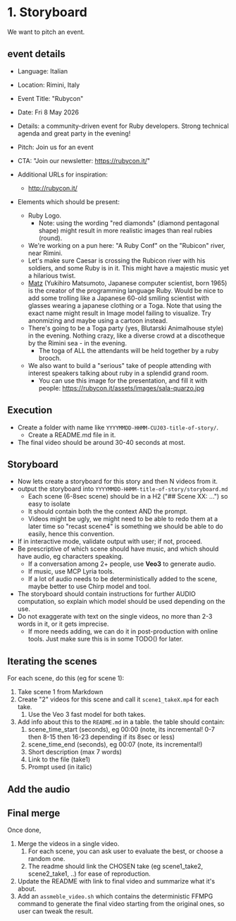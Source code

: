 # 1. Storyboard

We want to pitch an event.

## event details

* Language: Italian
* Location: Rimini, Italy
* Event Title: "Rubycon"
* Date: Fri 8 May 2026
* Details: a community-driven event for Ruby developers. Strong technical agenda and great party in the evening!
* Pitch: Join us for an event
* CTA: "Join our newsletter: https://rubycon.it/"
* Additional URLs for inspiration:
  * http://rubycon.it/


* Elements which should be present:
  * Ruby Logo.
    * Note: using the wording "red diamonds" (diamond pentagonal shape) might result in more realistic images than real rubies (round).
  * We're working on a pun here: "A Ruby Conf" on the "Rubicon" river, near Rimini.
  * Let's make sure Caesar is crossing the Rubicon river with his soldiers, and some Ruby  is in it. This might have a majestic music yet a hilarious twist.
  * [Matz](https://en.wikipedia.org/wiki/Yukihiro_Matsumoto) (Yukihiro Matsumoto, Japanese computer scientist, born 1965) is the creator of the programming language Ruby. Would be nice
    to add some trolling like a Japanese 60-old smiling scientist with glasses wearing a japanese clothing or a Toga. Note that using the exact name might result in Image model failing
    to visualize. Try anonmizing and maybe using a cartoon instead.
  * There's going to be a Toga party (yes, Blutarski Animalhouse style) in the evening. Nothing crazy, like a diverse crowd at a discotheque by the Rimini sea - in the evening.
    * The toga of ALL the attendants will be held together by a ruby brooch.
  * We also want to build a "serious" take of people attending with interest speakers talking about ruby in a splendid grand room.
    * You can use this image for the presentation, and fill it with people: https://rubycon.it/assets/images/sala-quarzo.jpg

## Execution

* Create a folder with name like `YYYYMMDD-HHMM-CUJ03-title-of-story/`.
  * Create a README.md file in it.
* The final video should be around 30-40 seconds at most.

## Storyboard

* Now lets create a storyboard for this story and then N videos from it.
* output the storyboard into `YYYYMMDD-HHMM-title-of-story/storyboard.md`
  * Each scene (6-8sec scene) should be in a H2 ("## Scene XX: ...") so easy to isolate
  * It should contain both the the context AND the prompt.
  * Videos might be ugly, we might need to be able to redo them at a later time so "recast scene4" is something we should be able to do easily, hence this convention.
* If in interactive mode, validate output with user; if not, proceed.
* Be prescriptive of which scene should have music, and which should have audio, eg characters speaking.
  * If a conversation among 2+ people, use **Veo3** to generate audio.
  * If music, use MCP Lyria tools.
  * If a lot of audio needs to be deterministically added to the scene, maybe better to use Chirp model and tool.
* The storyboard should contain instructions for further AUDIO computation, so explain which model should be used depending on the use.
* Do not exaggerate with text on the single videos, no more than 2-3 words in it, or it gets imprecise.
  * If more needs adding, we can do it in post-production with online tools. Just make sure this is in some TODO() for later.

## Iterating the scenes

For each scene, do this (eg for scene 1):

1. Take scene 1 from Markdown
2. Create "2" videos for this scene and call it `scene1_takeX.mp4` for each take.
   1. Use the Veo 3 fast model for both takes.
3. Add info about this to the `README.md` in a table. the table should contain:
   1. scene_time_start (seconds), eg 00:00 (note, its incremental! 0-7 then 8-15 then 16-23 depending if its 8sec or less)
   2. scene_time_end (seconds), eg 00:07 (note, its incremental!)
   3. Short description (max 7 words)
   4. Link to the file (take1)
   5. Prompt used (in italic)

## Add the audio


## Final merge

Once done,

1. Merge the videos in a single video.
   1. For each scene, you can ask user to evaluate the best, or choose a random one.
   2. The readme should link the CHOSEN take (eg scene1_take2, scene2_take1, ..) for ease of reproduction.
2. Update the README with link to final video and summarize what it's about.
3. Add an `assmeble_video.sh` which contains the deterministic FFMPG command to generate the final video starting from the original ones, so user can tweak the result.
